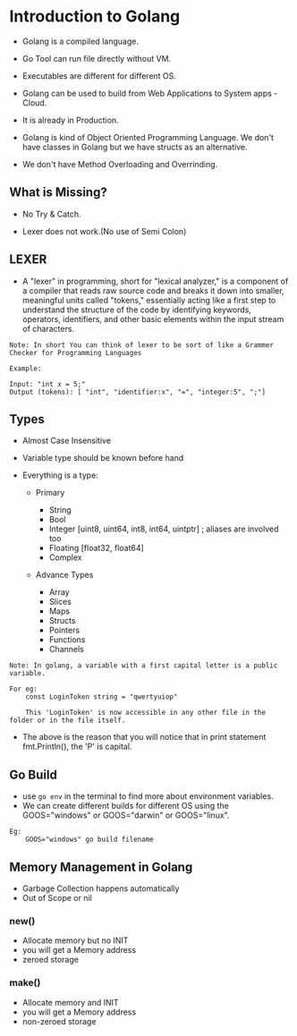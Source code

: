 # Introduction to Golang

- Golang is a compiled language.

- Go Tool can run file directly without VM.

- Executables are different for different OS.

- Golang can be used to build from Web Applications to System apps - Cloud.

- It is already in Production.

- Golang is kind of Object Oriented Programming Language. We don't have classes in Golang but we have structs as an alternative.

- We don't have Method Overloading and Overrinding.

## What is Missing?

- No Try & Catch.

- Lexer does not work.(No use of Semi Colon)

## LEXER

- A "lexer" in programming, short for "lexical analyzer," is a component of a compiler that reads raw source code and breaks it down into smaller, meaningful units called "tokens," essentially acting like a first step to understand the structure of the code by identifying keywords, operators, identifiers, and other basic elements within the input stream of characters.

```
Note: In short You can think of lexer to be sort of like a Grammer Checker for Programming Languages
```
```
Example:

Input: "int x = 5;"
Output (tokens): [ "int", "identifier:x", "=", "integer:5", ";"] 
```


## Types

- Almost Case Insensitive

- Variable type should be known before hand

- Everything is a type:
    - Primary
        - String
        - Bool
        - Integer [uint8, uint64, int8, int64, uintptr] ; aliases are involved too
        - Floating [float32, float64]
        - Complex
    
    - Advance Types
        - Array
        - Slices
        - Maps
        - Structs
        - Pointers
        - Functions
        - Channels

```
Note: In golang, a variable with a first capital letter is a public variable.

For eg: 
    const LoginToken string = "qwertyuiop"
    
    This 'LoginToken' is now accessible in any other file in the folder or in the file itself.

```
- The above is the reason that you will notice that in print statement fmt.Println(), the 'P' is capital.

## Go Build

- use `go env` in the terminal to find more about environment variables.
- We can create different builds for different OS using the GOOS="windows" or GOOS="darwin" or GOOS="linux".
```
Eg:
    GOOS="windows" go build filename
```

## Memory Management in Golang

- Garbage Collection happens automatically
- Out of Scope or nil

### new()
- Allocate memory but no INIT
- you will get a Memory address
- zeroed storage

### make()
- Allocate memory and INIT
- you will get a Memory address
- non-zeroed storage
